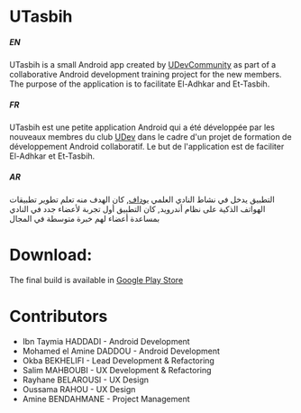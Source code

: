# UTasbih

##### EN
UTasbih is a small Android app created by [UDevCommunity](https://www.facebook.com/UDevCommunity/) as part of a collaborative Android development training project for the new members. The purpose of the application is to facilitate El-Adhkar and Et-Tasbih.

##### FR
UTasbih est une petite application Android qui a été développée par les nouveaux membres du club [UDev](https://www.facebook.com/UDevCommunity/) dans le cadre d'un projet de formation de développement Android collaboratif. Le but de l'application est de faciliter El-Adhkar et Et-Tasbih. 

##### AR 
التطبيق يدخل في نشاط النادي العلمي [يوداف](https://www.facebook.com/UDevCommunity/), كان الهدف منه تعلم تطوير تطبيقات الهواتف الذكية على نظام أندرويد, كان التطبيق أول تجربة لأعضاء جدد في النادي بمساعدة أعضاء لهم خبرة متوسطة في المجال

# Download:
The final build is available in [Google Play Store](https://goo.gl/MUVDAK)

# Contributors
- Ibn Taymia HADDADI - Android Development
- Mohamed el Amine DADDOU - Android Development
- Okba BEKHELIFI - Lead Development & Refactoring
- Salim MAHBOUBI - UX Development & Refactoring
- Rayhane BELAROUSI - UX Design
- Oussama RAHOU - UX Design
- Amine BENDAHMANE - Project Management
